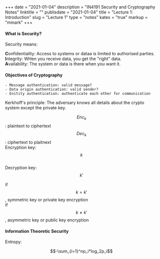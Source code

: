 +++
date = "2021-01-04"
description = "IN4191 Security and Cryptography Notes"
linktitle = ""
publisdate = "2021-01-04"
title = "Lecture 1: Introduction"
slug = "Lecture 1"
type = "notes"
katex = "true"
markup = "mmark"
+++

#### What is Security?

Security means:

**C**onfidentiality: Access to  systems or dataa is limited to authorised parties.  
**I**ntegrity: WHen you receive data, you get the "right" data.  
**A**vailability: The system or data is there when you want it.  

#### Objectives of Cryptography

    - Message authentication: valid message?
    - Data origin authentication: valid sender?
    - Enitity authentication: authenticate each other for communication

Kerkhoff's principle: The adversary knows all details about the crypto system except the private key.

$$Enc_k$$: plaintext to ciphertext  
$$Dec_k$$: ciphertext to plaitnext  
Encryption key: $$k$$  
Decryption key: $$k'$$  

if $$k=k'$$, symmetric key or private key encryption  
if $$k \neq k'$$, asymmetric key or public key encryption

#### Information Theoretic Security

Entropy:

$$-\sum_{i=1}^np_i*log_2p_i$$
